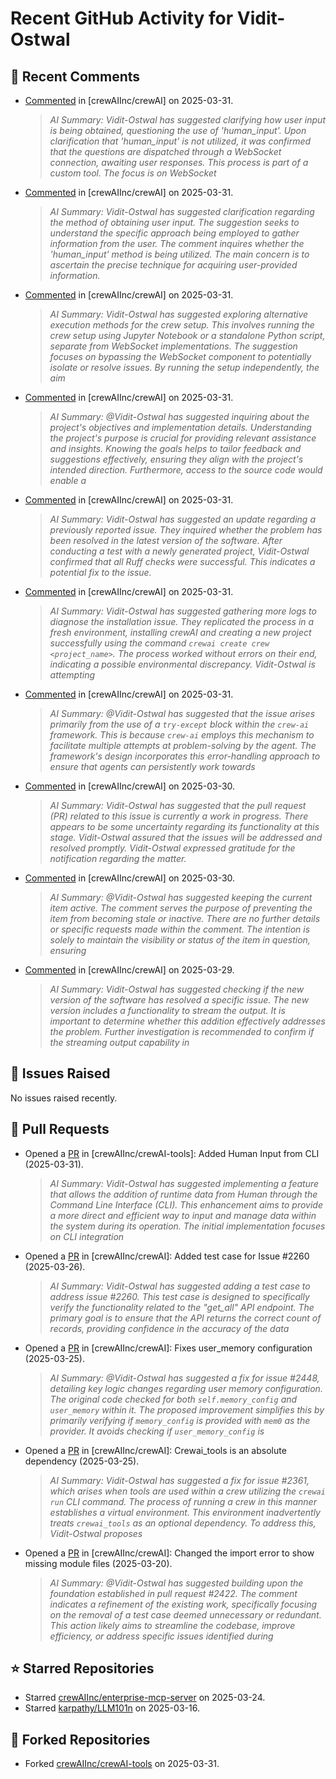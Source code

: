 # Recent GitHub Activity for Vidit-Ostwal

## 💬 Recent Comments
- [Commented](https://github.com/crewAIInc/crewAI/issues/2487#issuecomment-2766352971) in [crewAIInc/crewAI] on 2025-03-31.
  > *AI Summary: Vidit-Ostwal has suggested clarifying how user input is being obtained, questioning the use of 'human_input'. Upon clarification that 'human_input' is not utilized, it was confirmed that the questions are dispatched through a WebSocket connection, awaiting user responses. This process is part of a custom tool. The focus is on WebSocket*
- [Commented](https://github.com/crewAIInc/crewAI/issues/2487#issuecomment-2766341623) in [crewAIInc/crewAI] on 2025-03-31.
  > *AI Summary: Vidit-Ostwal has suggested clarification regarding the method of obtaining user input. The suggestion seeks to understand the specific approach being employed to gather information from the user. The comment inquires whether the 'human_input' method is being utilized. The main concern is to ascertain the precise technique for acquiring user-provided information.*
- [Commented](https://github.com/crewAIInc/crewAI/issues/2487#issuecomment-2766336429) in [crewAIInc/crewAI] on 2025-03-31.
  > *AI Summary: Vidit-Ostwal has suggested exploring alternative execution methods for the crew setup. This involves running the crew setup using Jupyter Notebook or a standalone Python script, separate from WebSocket implementations. The suggestion focuses on bypassing the WebSocket component to potentially isolate or resolve issues. By running the setup independently, the aim*
- [Commented](https://github.com/crewAIInc/crewAI/issues/2487#issuecomment-2766310282) in [crewAIInc/crewAI] on 2025-03-31.
  > *AI Summary: @Vidit-Ostwal has suggested inquiring about the project's objectives and implementation details. Understanding the project's purpose is crucial for providing relevant assistance and insights. Knowing the goals helps to tailor feedback and suggestions effectively, ensuring they align with the project's intended direction. Furthermore, access to the source code would enable a*
- [Commented](https://github.com/crewAIInc/crewAI/issues/2227#issuecomment-2766251238) in [crewAIInc/crewAI] on 2025-03-31.
  > *AI Summary: Vidit-Ostwal has suggested an update regarding a previously reported issue. They inquired whether the problem has been resolved in the latest version of the software. After conducting a test with a newly generated project, Vidit-Ostwal confirmed that all Ruff checks were successful. This indicates a potential fix to the issue.*
- [Commented](https://github.com/crewAIInc/crewAI/issues/2500#issuecomment-2766186099) in [crewAIInc/crewAI] on 2025-03-31.
  > *AI Summary: Vidit-Ostwal has suggested gathering more logs to diagnose the installation issue. They replicated the process in a fresh environment, installing crewAI and creating a new project successfully using the command `crewai create crew <project_name>`. The process worked without errors on their end, indicating a possible environmental discrepancy. Vidit-Ostwal is attempting*
- [Commented](https://github.com/crewAIInc/crewAI/issues/2487#issuecomment-2766000094) in [crewAIInc/crewAI] on 2025-03-31.
  > *AI Summary: @Vidit-Ostwal has suggested that the issue arises primarily from the use of a `try-except` block within the `crew-ai` framework. This is because `crew-ai` employs this mechanism to facilitate multiple attempts at problem-solving by the agent. The framework's design incorporates this error-handling approach to ensure that agents can persistently work towards*
- [Commented](https://github.com/crewAIInc/crewAI/issues/2307#issuecomment-2764720493) in [crewAIInc/crewAI] on 2025-03-30.
  > *AI Summary: Vidit-Ostwal has suggested that the pull request (PR) related to this issue is currently a work in progress. There appears to be some uncertainty regarding its functionality at this stage. Vidit-Ostwal assured that the issues will be addressed and resolved promptly. Vidit-Ostwal expressed gratitude for the notification regarding the matter.*
- [Commented](https://github.com/crewAIInc/crewAI/issues/2236#issuecomment-2764532388) in [crewAIInc/crewAI] on 2025-03-30.
  > *AI Summary: @Vidit-Ostwal has suggested keeping the current item active. The comment serves the purpose of preventing the item from becoming stale or inactive. There are no further details or specific requests made within the comment. The intention is solely to maintain the visibility or status of the item in question, ensuring*
- [Commented](https://github.com/crewAIInc/crewAI/issues/2206#issuecomment-2763211461) in [crewAIInc/crewAI] on 2025-03-29.
  > *AI Summary: Vidit-Ostwal has suggested checking if the new version of the software has resolved a specific issue. The new version includes a functionality to stream the output. It is important to determine whether this addition effectively addresses the problem. Further investigation is recommended to confirm if the streaming output capability in*

## 🐛 Issues Raised
No issues raised recently.

## 🚀 Pull Requests
- Opened a [PR](https://github.com/crewAIInc/crewAI-tools/pull/251) in [crewAIInc/crewAI-tools]: Added Human Input from CLI (2025-03-31).
  > *AI Summary: Vidit-Ostwal has suggested implementing a feature that allows the addition of runtime data from Human through the Command Line Interface (CLI). This enhancement aims to provide a more direct and efficient way to input and manage data within the system during its operation. The initial implementation focuses on CLI integration*
- Opened a [PR](https://github.com/crewAIInc/crewAI/pull/2484) in [crewAIInc/crewAI]: Added test case for Issue #2260 (2025-03-26).
  > *AI Summary: Vidit-Ostwal has suggested adding a test case to address issue #2260. This test case is designed to specifically verify the functionality related to the "get_all" API endpoint. The primary goal is to ensure that the API returns the correct count of records, providing confidence in the accuracy of the data*
- Opened a [PR](https://github.com/crewAIInc/crewAI/pull/2469) in [crewAIInc/crewAI]: Fixes user_memory configuration (2025-03-25).
  > *AI Summary: @Vidit-Ostwal has suggested a fix for issue #2448, detailing key logic changes regarding user memory configuration. The original code checked for both `self.memory_config` and `user_memory` within it. The proposed improvement simplifies this by primarily verifying if `memory_config` is provided with `mem0` as the provider. It avoids checking if `user_memory_config` is*
- Opened a [PR](https://github.com/crewAIInc/crewAI/pull/2468) in [crewAIInc/crewAI]: Crewai_tools is an absolute dependency (2025-03-25).
  > *AI Summary: Vidit-Ostwal has suggested a fix for issue #2361, which arises when tools are used within a crew utilizing the `crewai run` CLI command. The process of running a crew in this manner establishes a virtual environment. This environment inadvertently treats `crewai_tools` as an optional dependency. To address this, Vidit-Ostwal proposes*
- Opened a [PR](https://github.com/crewAIInc/crewAI/pull/2423) in [crewAIInc/crewAI]: Changed the import error to show missing module files (2025-03-20).
  > *AI Summary: @Vidit-Ostwal has suggested building upon the foundation established in pull request #2422. The comment indicates a refinement of the existing work, specifically focusing on the removal of a test case deemed unnecessary or redundant. This action likely aims to streamline the codebase, improve efficiency, or address specific issues identified during*

## ⭐ Starred Repositories
- Starred [crewAIInc/enterprise-mcp-server](https://github.com/crewAIInc/enterprise-mcp-server) on 2025-03-24.
- Starred [karpathy/LLM101n](https://github.com/karpathy/LLM101n) on 2025-03-16.

## 🍴 Forked Repositories
- Forked [crewAIInc/crewAI-tools](https://github.com/Vidit-Ostwal/crewAI-tools) on 2025-03-31.
